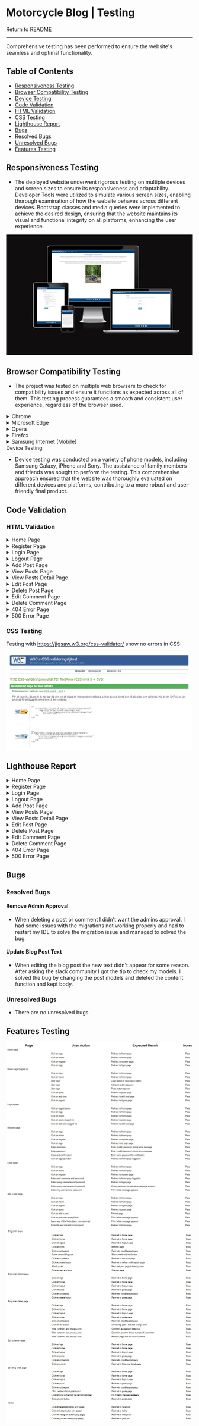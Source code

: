# Motorcycle Blog | Testing

Return to [README](README.md)
- - -
Comprehensive testing has been performed to ensure the website's seamless and optimal functionality.

## Table of Contents
* [Responsiveness Testing](#responsiveness-testing)
* [Browser Compatibility Testing](#browser-compatibility-testing)
* [Device Testing](#device-testing)
* [Code Validation](#code-validation)
* [HTML Validation](#html-validation)
* [CSS Testing](#css-testing)
* [Lighthouse Report](#lighthouse-report)
* [Bugs](#bugs)
* [Resolved Bugs](#resolved-bugs)
* [Unresolved Bugs](#unresolved-bugs)
* [Features Testing](#features-testing)

## Responsiveness Testing

* The deployed website underwent rigorous testing on multiple devices and screen sizes to ensure its responsiveness and adaptability. Developer Tools were utilized to simulate various screen sizes, enabling thorough examination of how the website behaves across different devices. Bootstrap classes and media queries were implemented to achieve the desired design, ensuring that the website maintains its visual and functional integrity on all platforms, enhancing the user experience.

![Am I Responsive](media/images/responsive.jpg)

## Browser Compatibility Testing

* The project was tested on multiple web browsers to check for compatibility issues and ensure it functions as expected across all of them. This testing process guarantees a smooth and consistent user experience, regardless of the browser used.

<details>
<summary> Chrome
</summary>

![Chrome](media/images/testing/browser/chrome.jpg)
</details>

<details>
<summary> Microsoft Edge
</summary>

![Microsoft Edge](media/images/testing/browser/microsoftedge.jpg)
</details>

<details>
<summary> Opera
</summary>

![Opera](media/images/testing/browser/opera.jpg)
</details>

<details>
<summary> Firefox
</summary>

![Firefox](media/images/testing/browser/firefox.jpg)
</details>

<details>
<summary> Samsung Internet (Mobile)
</summary>

![Samsung Internet Mobile](media/images/testing/browser/mobile.jpg)
</details

## Device Testing

* Device testing was conducted on a variety of phone models, including Samsung Galaxy, iPhone and Sony. The assistance of family members and friends was sought to perform the testing. This comprehensive approach ensured that the website was thoroughly evaluated on different devices and platforms, contributing to a more robust and user-friendly final product.

## Code Validation

### HTML Validation

<details>
<summary> Home Page
</summary>

![Home Page](media/images/testing/code-validation/w3homeIndex.jpg)
</details>

<details>
<summary> Register Page
</summary>

![Register Page](media/images/testing/code-validation/w3signup.jpg)
- Since I'am using templates I cannot fix these errors.
</details>

<details>
<summary> Login Page
</summary>

![Login Page](media/images/testing/code-validation/w3login.jpg)
</details>

<details>
<summary> Logout Page
</summary>

![Logout Page](media/images/testing/code-validation/w3logout.jpg)
</details>

<details>
<summary> Add Post Page
</summary>

![Add Post Page](media/images/testing/code-validation/w3add_post.jpg)
</details>

<details>
<summary> View Posts Page
</summary>

![View Posts Page](media/images/testing/code-validation/w3post_list.jpg)
</details>

<details>
<summary> View Posts Detail Page
</summary>

![View Posts Detail Page](media/images/testing/code-validation/w3post_detail.jpg)
</details>

<details>
<summary> Edit Post Page
</summary>

![Edit Post Page](media/images/testing/code-validation/w3edit_post.jpg)
</details>

<details>
<summary> Delete Post Page
</summary>

![Delete Post Page](media/images/testing/code-validation/w3delete_post.jpg)
</details>

<details>
<summary> Edit Comment Page
</summary>

![Edit Comment Page](media/images/testing/code-validation/w3edit_comment.jpg)
</details>

<details>
<summary> Delete Comment Page
</summary>

![Delete Comment Page](media/images/testing/code-validation/w3comment_delete.jpg)
</details>

<details>
<summary> 404 Error Page
</summary>

![404 Error Page](media/images/testing/code-validation/w3404.jpg)
</details>

<details>
<summary> 500 Error Page
</summary>

![500 Error Page](media/images/testing/code-validation/w3500.jpg)
- Since I'am using templates with django I cannot fix these errors.
</details>

### CSS Testing

Testing with <https://jigsaw.w3.org/css-validator/> show no errors in CSS:

![Validator testing](media/images/testing/css.jpg)

## Lighthouse Report

<details>
<summary> Home Page
</summary>

![Home Page](media/images/testing/lighthouse/lhhome.jpg)
</details>

<details>
<summary> Register Page
</summary>

![Register Page](media/images/testing/lighthouse/lhsignup.jpg)
</details>

<details>
<summary> Login Page
</summary>

![Login Page](media/images/testing/lighthouse/lhlogin.jpg)
</details>

<details>
<summary> Logout Page
</summary>

![Logout Page](media/images/testing/lighthouse/lhlogout.jpg)
</details>

<details>
<summary> Add Post Page
</summary>

![Add Post Page](media/images/testing/lighthouse/lhaddpost.jpg)
</details>

<details>
<summary> View Posts Page
</summary>

![View Posts Page](media/images/testing/lighthouse/lhpostlist.jpg)
</details>

<details>
<summary> View Posts Detail Page
</summary>

![View Posts Detail Page](media/images/testing/lighthouse/lhpostdetail.jpg)
</details>

<details>
<summary> Edit Post Page
</summary>

![Edit Post Page](media/images/testing/lighthouse/lheditpost.jpg)
</details>

<details>
<summary> Delete Post Page
</summary>

![Delete Post Page](media/images/testing/lighthouse/lhdeletepost.jpg)
</details>

<details>
<summary> Edit Comment Page
</summary>

![Edit Comment Page](media/images/testing/lighthouse/lheditcomment.jpg)
</details>

<details>
<summary> Delete Comment Page
</summary>

![Delete Comment Page](media/images/testing/lighthouse/lhdeletecomment.jpg)
</details>

<details>
<summary> 404 Error Page
</summary>

![404 Error Page](media/images/testing/lighthouse/lherror404.jpg)
</details>

<details>
<summary> 500 Error Page
</summary>

![500 Error Page](media/images/testing/lighthouse/lherror500.jpg)
</details>

## Bugs

### Resolved Bugs

#### Remove Admin Approval

* When deleting a post or comment I didn't want the admins approval. I had some issues with the migrations not working properly and had to restart my IDE to solve the migration issue and managed to solved the bug.

#### Update Blog Post Text

* When editing the blog post the new text didn't appear for some reason. After asking the slack community I got the tip to check my models. I solved the bug by changing the post models and deleted the content function and kept body.

### Unresolved Bugs

* There are no unresolved bugs.

## Features Testing

![Features Testing Page 1](media/images/testing1.jpg)
![Features Testing Page 2](media/images/testing2.jpg)
